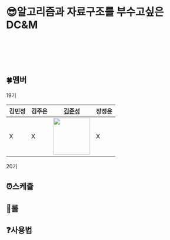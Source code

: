# :sunglasses:알고리즘과 자료구조를 부수고싶은 DC&amp;M 
<br>
<br>
<br>
<br>

## :four_leaf_clover:멤버
19기

| 김민정 | 김주은 | [김준성](https://github.com/newJunsung) | 장정윤 |
| ----- | ----- | ----- | ----- |
| X | X | <a href="https://github.com/newJunsung"><img src="https://avatars.githubusercontent.com/u/107932188?s=400&u=4ea2f7c4bdf629e566f67f74dc16f8f02d5dd645&v=4" width="100" height="100"></a> | X |

20기


## :alarm_clock:스케쥴

## :muscle:룰

## :question:사용법
